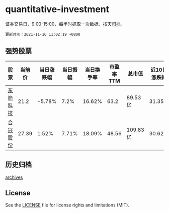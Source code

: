 # quantitative-investment

证券交易日，9:00-15:00，每半时抓取一次数据，按天[归档](archives)。

`更新时间：2021-11-16 11:02:19 +0800`

## 强势股票

|股票|当前价|当日涨跌幅|当日振幅|当日换手率|市盈率TTM|总市值|近10日涨跌幅|
|----|----|----|----|----|----|----|----|
|[东箭科技](https://xueqiu.com/S/SZ300978)|21.2|-5.78%|7.2%|16.62%|63.2|89.53亿|31.35%|
|[合兴股份](https://xueqiu.com/S/SH605005)|27.39|1.52%|7.71%|18.09%|48.56|109.83亿|30.62%|

## 历史归档

[archives](archives)

## License

See the [LICENSE](LICENSE) file for license rights and limitations (MIT).